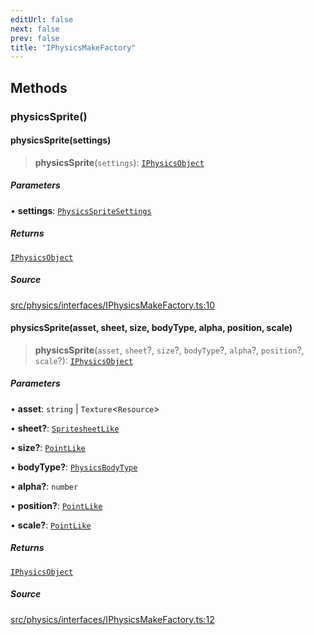 ```yaml
---
editUrl: false
next: false
prev: false
title: "IPhysicsMakeFactory"
---
```


## Methods

### physicsSprite()

#### physicsSprite(settings)

> **physicsSprite**(`settings`): [`IPhysicsObject`](/api/interfaces/iphysicsobject/)

##### Parameters

• **settings**: [`PhysicsSpriteSettings`](/api/interfaces/physicsspritesettings/)

##### Returns

[`IPhysicsObject`](/api/interfaces/iphysicsobject/)

##### Source

[src/physics/interfaces/IPhysicsMakeFactory.ts:10](https://github.com/relishinc/dill-pixel/blob/c79d8e8552aaa0f13a29535c819ae67d025b4669/src/physics/interfaces/IPhysicsMakeFactory.ts#L10)

#### physicsSprite(asset, sheet, size, bodyType, alpha, position, scale)

> **physicsSprite**(`asset`, `sheet`?, `size`?, `bodyType`?, `alpha`?, `position`?, `scale`?): [`IPhysicsObject`](/api/interfaces/iphysicsobject/)

##### Parameters

• **asset**: `string` \| `Texture`\<`Resource`\>

• **sheet?**: [`SpritesheetLike`](/api/type-aliases/spritesheetlike/)

• **size?**: [`PointLike`](/api/type-aliases/pointlike/)

• **bodyType?**: [`PhysicsBodyType`](/api/enumerations/physicsbodytype/)

• **alpha?**: `number`

• **position?**: [`PointLike`](/api/type-aliases/pointlike/)

• **scale?**: [`PointLike`](/api/type-aliases/pointlike/)

##### Returns

[`IPhysicsObject`](/api/interfaces/iphysicsobject/)

##### Source

[src/physics/interfaces/IPhysicsMakeFactory.ts:12](https://github.com/relishinc/dill-pixel/blob/c79d8e8552aaa0f13a29535c819ae67d025b4669/src/physics/interfaces/IPhysicsMakeFactory.ts#L12)
